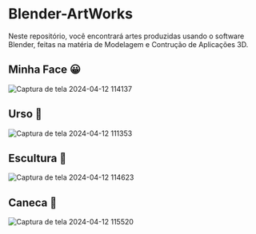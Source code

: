 # Blender-ArtWorks
Neste repositório, você encontrará artes produzidas usando o software Blender, feitas na matéria de Modelagem e Contrução de Aplicações 3D.


## Minha Face 😀

![Captura de tela 2024-04-12 114137](https://github.com/Viniciusprogrammerr/Blender-ArtWorks/assets/141420705/96df5b8b-dd2a-41de-acb9-a8d4113f2dcb)


## Urso 🐻

![Captura de tela 2024-04-12 111353](https://github.com/Viniciusprogrammerr/Blender-ArtWorks/assets/141420705/fb1f0933-c93b-47f8-b7fd-c94cea9d12e3)


## Escultura 🦀

![Captura de tela 2024-04-12 114623](https://github.com/Viniciusprogrammerr/Blender-ArtWorks/assets/141420705/e8aa6054-23b9-4da8-ada1-1769ed3fe0ae)


## Caneca 🥤

![Captura de tela 2024-04-12 115520](https://github.com/Viniciusprogrammerr/Blender-ArtWorks/assets/141420705/ee3680e2-23cb-479e-ae58-ba5c30e6240c)










